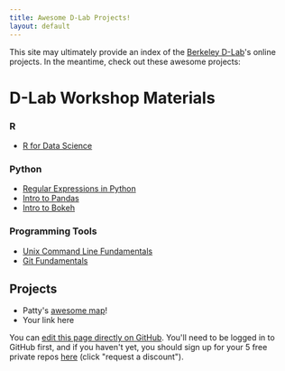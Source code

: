```yaml
---
title: Awesome D-Lab Projects!
layout: default
---
```

This site may ultimately provide an index of the [Berkeley
D-Lab](http://dlab.berkeley.edu)'s online projects. In the meantime, check out
these awesome projects:


# D-Lab Workshop Materials

### R

- [R for Data Science](https://github.com/dlab-berkeley/R-for-Data-Science)

### Python

- [Regular Expressions in Python](https://github.com/dlab-berkeley/regular-expressions-in-python)
- [Intro to Pandas](https://github.com/dlab-berkeley/introduction-to-pandas)
- [Intro to Bokeh](https://github.com/dlab-berkeley/intro-bokeh)


### Programming Tools

- [Unix Command Line Fundamentals](https://github.com/dlab-berkeley/cornerstone-2015-unix-FUNdamentals)
- [Git Fundamentals](https://github.com/dlab-berkeley/git-fundamentals)





## Projects
 - Patty's [awesome map](http://pattyf.github.io/ucrmapper/)!
 - Your link here

You can [edit this page directly on
GitHub](https://github.com/dlab-berkeley/dlab-berkeley.github.io/edit/master/index.md).
You'll need to be logged in to GitHub first, and if you haven't yet, you should
sign up for your 5 free private repos [here](https://education.github.com)
(click "request a discount").
